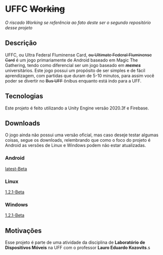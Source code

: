# UFFC ~~Working~~
*O riscado Working se referência ao fato deste ser o segundo repositório desse projeto*
## Descrição
UFFC, ou Ultra Federal Fluminense Card, ~~ou Ultimate Federal Fluminense Card~~ é um jogo primariamente de Android baseado em Magic The Gathering, tendo como diferencial ser um jogo baseado em ***memes*** universitários.
Este jogo possui um propósito de ser simples e de fácil aprendizagem, com partidas que duram de 5-10 minutos, para assim você poder se divertir no ~~Bus UFF~~ ônibus enquanto está indo para a UFF.
## Tecnologias
Este projeto é feito utilizando a Unity Engine versão 2020.3f e Firebase.
## Downloads
O jogo ainda não possui uma versão oficial, mas caso deseje testar algumas coisas, segue os downloads, relembrando que como o foco do projeto é Android as versões de Linux e Windows podem não estar atualizadas.
### Android
[latest-Beta](https://drive.google.com/file/d/1ICDJmhGmON4UbmhEUzAxRbu0rq-l9yzr/view?usp=sharing)
### Linux
[1.2.1-Beta](https://drive.google.com/file/d/1TlepSPgtU6b7yW-AausAAvhb1zJTWS-y/view?usp=sharing)
### Windows
[1.2.1-Beta](https://drive.google.com/file/d/19w3pHzxG6ax_SWleGxtNlHYvDJCEY9Xt/view?usp=sharing)
## Motivações
Esse projeto é parte de uma atividade da disciplina de **Laboratório de Dispositivos Móveis** na UFF com o professor **Lauro Eduardo Kozovits**.s
